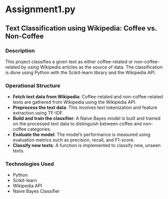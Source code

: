 # Assignment1.py

## Text Classification using Wikipedia: Coffee vs. Non-Coffee

### Description
This project classifies a given text as either coffee-related or non-coffee-related by using Wikipedia articles as the source of data. The classification is done using Python with the Scikit-learn library and the Wikipedia API.

### Operational Structure
- **Fetch text data from Wikipedia**: Coffee-related and non-coffee-related texts are gathered from Wikipedia using the Wikipedia API.
- **Preprocess the text data**: This involves text tokenization and feature extraction using TF-IDF.
- **Build and train the classifier**: A Naive Bayes model is built and trained on the processed text data to distinguish between coffee and non-coffee categories.
- **Evaluate the model**: The model’s performance is measured using evaluation metrics such as precision, recall, and F1-score.
- **Classify new texts**: A function is implemented to classify new, unseen texts.

### Technologies Used
- Python
- Scikit-learn
- Wikipedia API
- Naive Bayes Classifier
